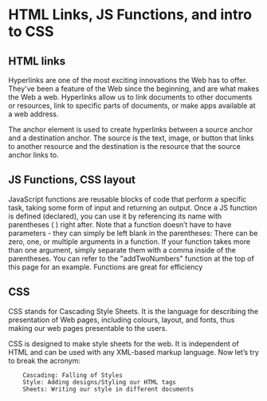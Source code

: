 # HTML Links, JS Functions, and intro to CSS

## HTML links

Hyperlinks are one of the most exciting innovations the Web has to offer. They've been a feature of the Web since the beginning, and are what makes the Web a web. Hyperlinks allow us to link documents to other documents or resources, link to specific parts of documents, or make apps available at a web address. 

The anchor element is used to create hyperlinks between a source anchor and a destination anchor. The source is the text, image, or button that links to another resource and the destination is the resource that the source anchor links to.

## JS Functions, CSS layout

JavaScript functions are reusable blocks of code that perform a specific task, taking some form of input and returning an output. Once a JS function is defined (declared), you can use it by referencing its name with parentheses ( ) right after. Note that a function doesn’t have to have parameters - they can simply be left blank in the parentheses: There can be zero, one, or multiple arguments in a function. If your function takes more than one argument, simply separate them with a comma inside of the parentheses. You can refer to the "addTwoNumbers" function at the top of this page for an example.
 Functions are great for efficiency

 ## CSS

 CSS stands for Cascading Style Sheets. It is the language for describing the presentation of Web pages, including colours, layout, and fonts, thus making our web pages presentable to the users.

CSS is designed to make style sheets for the web. It is independent of HTML and can be used with any XML-based markup language. Now let’s try to break the acronym:

        Cascading: Falling of Styles
        Style: Adding designs/Styling our HTML tags
        Sheets: Writing our style in different documents